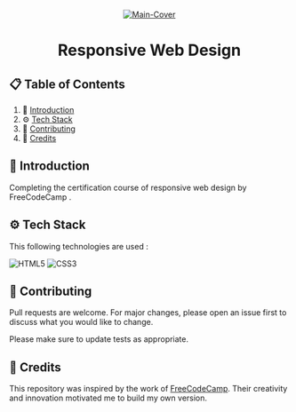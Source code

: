 <div align="center">
  <br />
   <a href="https://www.freecodecamp.org/learn/2022/responsive-web-design/" target="_blank"><img src="https://github.com/user-attachments/assets/9e8bbe59-69e5-4eae-8dbb-a6bc0eac6e46" alt="Main-Cover" border="0"></a>
  <br />

# Responsive Web Design 

</div>

## 📋 <a name="table">Table of Contents</a>

1. 🤖 [Introduction](#introduction)
2. ⚙️ [Tech Stack](#techstack)
3. 🚀 [Contributing](#contribute)
4. 🫡 [Credits](#credits)

## <a name="introduction">🤖 Introduction</a>

Completing the certification course of responsive web design by FreeCodeCamp .

## <a name="techstack">⚙️ Tech Stack</a>

This following technologies are used :

![HTML5](https://img.shields.io/badge/html5-%23E34F26.svg?style=for-the-badge&logo=html5&logoColor=white) 
![CSS3](https://img.shields.io/badge/css3-%231572B6.svg?style=for-the-badge&logo=css3&logoColor=white)

## <a name="contribute"> 🚀 Contributing</a>

Pull requests are welcome. For major changes, please open an issue first
to discuss what you would like to change.

Please make sure to update tests as appropriate.

## 🫡 Credits

This repository was inspired by the work of [FreeCodeCamp](https://www.freecodecamp.org/learn). Their creativity and innovation motivated me to build my own version.
